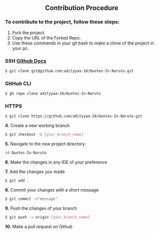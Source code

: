 <h2 align="center"> Contribution Procedure </h2>

<h3>To contribute to the project, follow these steps:</h3>

1. Fork the project.
2. Copy the URL of the Forked Repo.
3. Use these commands in your git bash to make a clone of the project in your pc.

### SSH  [Github Docs](https://docs.github.com/en/authentication/connecting-to-github-with-ssh)

```bash
$ git clone git@github.com:adityyaa-10/Quotes-In-Naruto.git
```


### GitHub CLI

```bash
$ gh repo clone adityyaa-10/Quotes-In-Naruto
```

### HTTPS

```bash
$ git clone https://github.com/adityyaa-10/Quotes-In-Naruto.git
```

**4.** Create a new working branch 

```bash 
$ git checkout -b [your_branch_name]
```


**5.** Navigate to the new project directory:

```bash
cd Quotes-In-Naruto
```

**6.** Make the changes in any IDE of your preference

**7.** Add the changes you made
```bash
$ git add .
```
**8.** Commit your changes with a short message
```bash
$ git commit -m"message"
```
**9.** Push the changes of your branch 
```bash
$ git push -u origin [your_branch_name]
```
**10.** Make a pull request on Github

